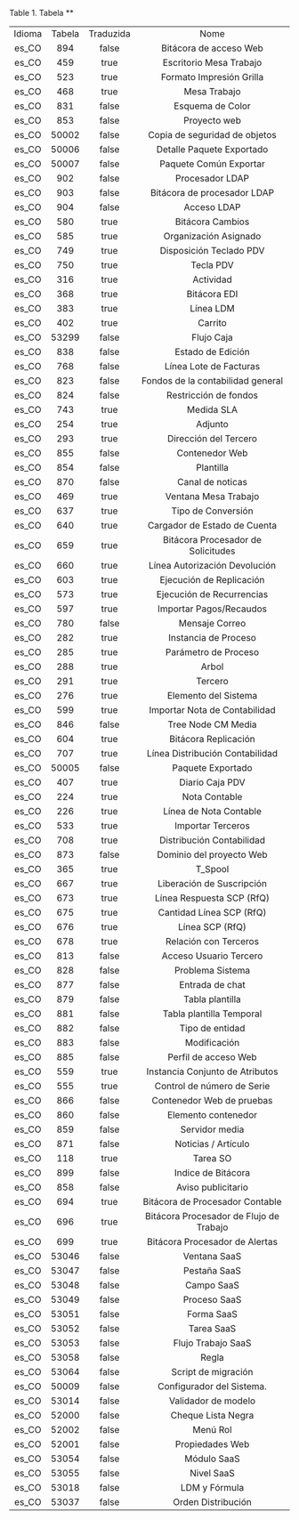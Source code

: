 <div id="d81334e1" class="table">

<div class="table-title">

Table 1. Tabela
\*\*

</div>

<div class="table-contents">

|        |        |           |                                         |
| :----: | :----: | :-------: | :-------------------------------------: |
| Idioma | Tabela | Traduzida |                  Nome                   |
| es\_CO |  894   |   false   |         Bitácora de acceso Web          |
| es\_CO |  459   |   true    |         Escritorio Mesa Trabajo         |
| es\_CO |  523   |   true    |        Formato Impresión Grilla         |
| es\_CO |  468   |   true    |              Mesa Trabajo               |
| es\_CO |  831   |   false   |            Esquema de Color             |
| es\_CO |  853   |   false   |              Proyecto web               |
| es\_CO | 50002  |   false   |      Copia de seguridad de objetos      |
| es\_CO | 50006  |   false   |        Detalle Paquete Exportado        |
| es\_CO | 50007  |   false   |         Paquete Común Exportar          |
| es\_CO |  902   |   false   |             Procesador LDAP             |
| es\_CO |  903   |   false   |       Bitácora de procesador LDAP       |
| es\_CO |  904   |   false   |               Acceso LDAP               |
| es\_CO |  580   |   true    |            Bitácora Cambios             |
| es\_CO |  585   |   true    |          Organización Asignado          |
| es\_CO |  749   |   true    |         Disposición Teclado PDV         |
| es\_CO |  750   |   true    |                Tecla PDV                |
| es\_CO |  316   |   true    |                Actividad                |
| es\_CO |  368   |   true    |              Bitácora EDI               |
| es\_CO |  383   |   true    |                Línea LDM                |
| es\_CO |  402   |   true    |                 Carrito                 |
| es\_CO | 53299  |   false   |               Flujo Caja                |
| es\_CO |  838   |   false   |            Estado de Edición            |
| es\_CO |  768   |   false   |         Línea Lote de Facturas          |
| es\_CO |  823   |   false   |    Fondos de la contabilidad general    |
| es\_CO |  824   |   false   |          Restricción de fondos          |
| es\_CO |  743   |   true    |               Medida SLA                |
| es\_CO |  254   |   true    |                 Adjunto                 |
| es\_CO |  293   |   true    |          Dirección del Tercero          |
| es\_CO |  855   |   false   |             Contenedor Web              |
| es\_CO |  854   |   false   |                Plantilla                |
| es\_CO |  870   |   false   |            Canal de noticas             |
| es\_CO |  469   |   true    |          Ventana Mesa Trabajo           |
| es\_CO |  637   |   true    |           Tipo de Conversión            |
| es\_CO |  640   |   true    |      Cargador de Estado de Cuenta       |
| es\_CO |  659   |   true    |   Bitácora Procesador de Solicitudes    |
| es\_CO |  660   |   true    |      Línea Autorización Devolución      |
| es\_CO |  603   |   true    |        Ejecución de Replicación         |
| es\_CO |  573   |   true    |        Ejecución de Recurrencias        |
| es\_CO |  597   |   true    |         Importar Pagos/Recaudos         |
| es\_CO |  780   |   false   |             Mensaje Correo              |
| es\_CO |  282   |   true    |          Instancia de Proceso           |
| es\_CO |  285   |   true    |          Parámetro de Proceso           |
| es\_CO |  288   |   true    |                  Arbol                  |
| es\_CO |  291   |   true    |                 Tercero                 |
| es\_CO |  276   |   true    |          Elemento del Sistema           |
| es\_CO |  599   |   true    |      Importar Nota de Contabilidad      |
| es\_CO |  846   |   false   |           Tree Node CM Media            |
| es\_CO |  604   |   true    |          Bitácora Replicación           |
| es\_CO |  707   |   true    |     Línea Distribución Contabilidad     |
| es\_CO | 50005  |   false   |            Paquete Exportado            |
| es\_CO |  407   |   true    |             Diario Caja PDV             |
| es\_CO |  224   |   true    |              Nota Contable              |
| es\_CO |  226   |   true    |         Línea de Nota Contable          |
| es\_CO |  533   |   true    |            Importar Terceros            |
| es\_CO |  708   |   true    |        Distribución Contabilidad        |
| es\_CO |  873   |   false   |        Dominio del proyecto Web         |
| es\_CO |  365   |   true    |                T\_Spool                 |
| es\_CO |  667   |   true    |        Liberación de Suscripción        |
| es\_CO |  673   |   true    |        Línea Respuesta SCP (RfQ)        |
| es\_CO |  675   |   true    |        Cantidad Línea SCP (RfQ)         |
| es\_CO |  676   |   true    |             Línea SCP (RfQ)             |
| es\_CO |  678   |   true    |          Relación con Terceros          |
| es\_CO |  813   |   false   |         Acceso Usuario Tercero          |
| es\_CO |  828   |   false   |            Problema Sistema             |
| es\_CO |  877   |   false   |             Entrada de chat             |
| es\_CO |  879   |   false   |             Tabla plantilla             |
| es\_CO |  881   |   false   |        Tabla plantilla Temporal         |
| es\_CO |  882   |   false   |             Tipo de entidad             |
| es\_CO |  883   |   false   |              Modificación               |
| es\_CO |  885   |   false   |          Perfil de acceso Web           |
| es\_CO |  559   |   true    |     Instancia Conjunto de Atributos     |
| es\_CO |  555   |   true    |       Control de número de Serie        |
| es\_CO |  866   |   false   |        Contenedor Web de pruebas        |
| es\_CO |  860   |   false   |           Elemento contenedor           |
| es\_CO |  859   |   false   |             Servidor media              |
| es\_CO |  871   |   false   |           Noticias / Artículo           |
| es\_CO |  118   |   true    |                Tarea SO                 |
| es\_CO |  899   |   false   |           Indice de Bitácora            |
| es\_CO |  858   |   false   |           Aviso publicitario            |
| es\_CO |  694   |   true    |     Bitácora de Procesador Contable     |
| es\_CO |  696   |   true    | Bitácora Procesador de Flujo de Trabajo |
| es\_CO |  699   |   true    |     Bitácora Procesador de Alertas      |
| es\_CO | 53046  |   false   |              Ventana SaaS               |
| es\_CO | 53047  |   false   |              Pestaña SaaS               |
| es\_CO | 53048  |   false   |               Campo SaaS                |
| es\_CO | 53049  |   false   |              Proceso SaaS               |
| es\_CO | 53051  |   false   |               Forma SaaS                |
| es\_CO | 53052  |   false   |               Tarea SaaS                |
| es\_CO | 53053  |   false   |           Flujo Trabajo SaaS            |
| es\_CO | 53058  |   false   |                  Regla                  |
| es\_CO | 53064  |   false   |           Script de migración           |
| es\_CO | 50009  |   false   |        Configurador del Sistema.        |
| es\_CO | 53014  |   false   |           Validador de modelo           |
| es\_CO | 52000  |   false   |           Cheque Lista Negra            |
| es\_CO | 52002  |   false   |                Menú Rol                 |
| es\_CO | 52001  |   false   |             Propiedades Web             |
| es\_CO | 53054  |   false   |               Módulo SaaS               |
| es\_CO | 53055  |   false   |               Nivel SaaS                |
| es\_CO | 53018  |   false   |              LDM y Fórmula              |
| es\_CO | 53037  |   false   |           Orden Distribución            |

</div>

</div>
